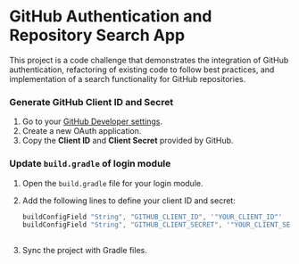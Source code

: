 # GitHub Authentication and Repository Search App

This project is a code challenge that demonstrates the integration of GitHub authentication, refactoring of existing code to follow best practices, and implementation of a search functionality for GitHub repositories.

### Generate GitHub Client ID and Secret

1. Go to your [GitHub Developer settings](https://github.com/settings/developers).
2. Create a new OAuth application.
3. Copy the **Client ID** and **Client Secret** provided by GitHub.

### Update `build.gradle` of login module

1. Open the `build.gradle` file for your login module.
2. Add the following lines to define your client ID and secret:

   ```groovy
   buildConfigField "String", "GITHUB_CLIENT_ID", '"YOUR_CLIENT_ID"'
   buildConfigField "String", "GITHUB_CLIENT_SECRET", '"YOUR_CLIENT_SECRET"'
  
3. Sync the project with Gradle files. 